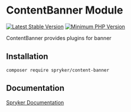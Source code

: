 # ContentBanner Module
[![Latest Stable Version](https://poser.pugx.org/spryker/content-banner/v/stable.svg)](https://packagist.org/packages/spryker/content-banner)
[![Minimum PHP Version](https://img.shields.io/badge/php-%3E%3D%207.4-8892BF.svg)](https://php.net/)

ContentBanner provides plugins for banner

## Installation

```
composer require spryker/content-banner
```

## Documentation

[Spryker Documentation](https://academy.spryker.com/developing_with_spryker/module_guide/modules.html)
